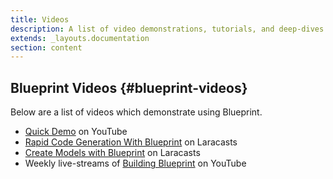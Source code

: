 ```yaml
---
title: Videos
description: A list of video demonstrations, tutorials, and deep-dives on Blueprint.
extends: _layouts.documentation
section: content
---
```

## Blueprint Videos {#blueprint-videos}
Below are a list of videos which demonstrate using Blueprint.

- [Quick Demo](https://www.youtube.com/watch?v=A_gUCwni_6c) on YouTube
- [Rapid Code Generation With Blueprint](https://laracasts.com/series/guest-spotlight/episodes/9) on Laracasts
- [Create Models with Blueprint](https://laracasts.com/series/rapid-laravel-development-with-filament/episodes/1) on Laracasts
- Weekly live-streams of [Building Blueprint](https://www.youtube.com/playlist?list=PLmwAMIdrAmK5q0c0JUqzW3u9tb0AqW95w) on YouTube
